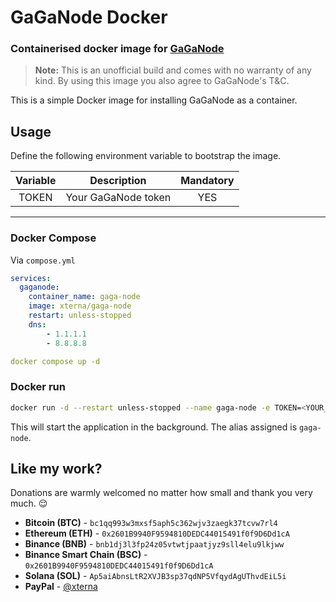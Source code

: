 # GaGaNode Docker

### Containerised docker image for [GaGaNode](https://gaganode.com)

>**Note:** This is an unofficial build and comes with no warranty of any kind. By using this image you also agree to GaGaNode's T&C.

This is a simple Docker image for installing GaGaNode as a container.

## Usage
Define the following environment variable to bootstrap the image.

Variable | Description | Mandatory |
| :---: | :---: | :---: |
| TOKEN | Your GaGaNode token | YES |

---
### Docker Compose
Via `compose.yml`
```yaml
services:
  gaganode:
    container_name: gaga-node
    image: xterna/gaga-node
    restart: unless-stopped
    dns:
        - 1.1.1.1
        - 8.8.8.8
```
```yaml
docker compose up -d
```

### Docker run
```sh
docker run -d --restart unless-stopped --name gaga-node -e TOKEN=<YOUR_TOKEN> xterna/gaga-node
```
This will start the application in the background. The alias assigned is `gaga-node`.

## Like my work?
Donations are warmly welcomed no matter how small and thank you very much. 😌
- **Bitcoin (BTC)** - `bc1qq993w3mxsf5aph5c362wjv3zaegk37tcvw7rl4`
- **Ethereum (ETH)** - `0x2601B9940F9594810DEDC44015491f0f9D6Dd1cA`
- **Binance (BNB)** - `bnb1dj3l3fp24z05vtwtjpaatjyz9sll4elu9lkjww`
- **Binance Smart Chain (BSC)** - `0x2601B9940F9594810DEDC44015491f0f9D6Dd1cA`
- **Solana (SOL)** - `Ap5aiAbnsLtR2XVJB3sp37qdNP5VfqydAgUThvdEiL5i`
- **PayPal** - [@xterna](https://paypal.me/xterna)
